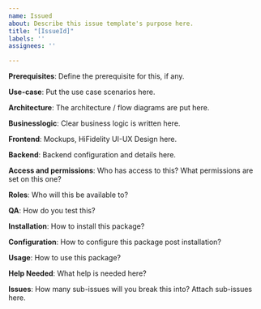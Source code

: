 ```yaml
---
name: Issued
about: Describe this issue template's purpose here.
title: "[IssueId]"
labels: ''
assignees: ''

---
```


**Prerequisites**: Define the prerequisite for this, if any.

**Use-case**: Put the use case scenarios here.

**Architecture**: The architecture / flow diagrams are put here.

**Businesslogic**: Clear business logic is written here.

**Frontend**: Mockups, HiFidelity UI-UX Design here. 

**Backend**: Backend configuration and details here.

**Access and permissions**: Who has access to this? What permissions are set on this one?

**Roles**: Who will this be available to?

**QA**: How do you test this?

**Installation**: How to install this package?

**Configuration**: How to configure this package post installation?

**Usage**: How to use this package?

**Help Needed**: What help is needed here?

**Issues**: How many sub-issues will you break this into? Attach sub-issues here.
